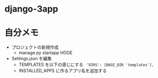 # django-3app


# 自分メモ
- プロジェクトの新規作成
    - manage.py startapp HOGE
- Settings.json を編集
    - TEMPLATES を以下の感じにする
        ` 'DIRS': [BASE_DIR 'templates'],`
    - INSTALLED_APPS に作るアプリ名を追加する


